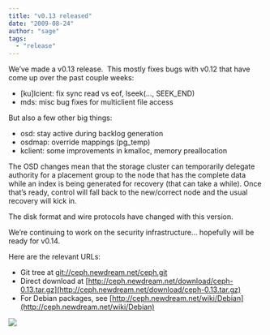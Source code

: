 ```yaml
---
title: "v0.13 released"
date: "2009-08-24"
author: "sage"
tags: 
  - "release"
---
```


We’ve made a v0.13 release.  This mostly fixes bugs with v0.12 that have come up over the past couple weeks:

- \[ku\]lcient: fix sync read vs eof, lseek(…, SEEK\_END)
- mds: misc bug fixes for multiclient file access

But also a few other big things:

- osd: stay active during backlog generation
- osdmap: override mappings (pg\_temp)
- kclient: some improvements in kmalloc, memory preallocation

The OSD changes mean that the storage cluster can temporarily delegate authority for a placement group to the node that has the complete data while an index is being generated for recovery (that can take a while). Once that’s ready, control will fall back to the new/correct node and the usual recovery will kick in.

The disk format and wire protocols have changed with this version.

We’re continuing to work on the security infrastructure… hopefully will be ready for v0.14.

Here are the relevant URLs:

- Git tree at [git://ceph.newdream.net/ceph.git](git://ceph.newdream.net/ceph.git)
- Direct download at [http://ceph.newdream.net/download/ceph-0.13.tar.gz](http://ceph.newdream.net/download/ceph-0.13.tar.gz)
- For Debian packages, see [http://ceph.newdream.net/wiki/Debian](http://ceph.newdream.net/wiki/Debian)

![](http://track.hubspot.com/__ptq.gif?a=268973&k=14&bu=http://ceph.com&r=http://ceph.com/releases/v013-released/&bvt=rss&p=wordpress)
